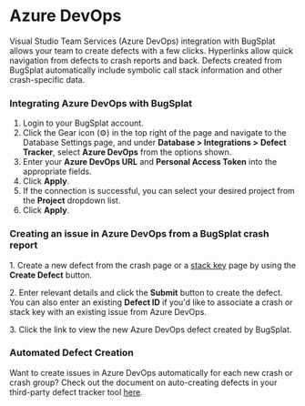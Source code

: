 # Azure DevOps

Visual Studio Team Services (Azure DevOps) integration with BugSplat allows your team to create defects with a few clicks. Hyperlinks allow quick navigation from defects to crash reports and back. Defects created from BugSplat automatically include symbolic call stack information and other crash-specific data.

### Integrating Azure DevOps with BugSplat

1. Login to your BugSplat account.
2. Click the Gear icon (⚙️) in the top right of the page and navigate to the Database Settings page, and under **Database > Integrations >** **Defect Tracker**, select **Azure DevOps** from the options shown.
3. Enter your **Azure DevOps URL** and **Personal Access Token** into the appropriate fields.
4. Click **Apply**.
5. If the connection is successful, you can select your desired project from the **Project** dropdown list.
6. Click **Apply**.

### Creating an issue in Azure DevOps from a BugSplat crash report

1\. Create a new defect from the crash page or a [stack key](../../../../education/bugsplat-terminology.md#stack-key) page by using the **Create Defect** button.

2\. Enter relevant details and click the **Submit** button to create the defect. You can also enter an existing **Defect ID** if you'd like to associate a crash or stack key with an existing issue from Azure DevOps.

3\. Click the link to view the new Azure DevOps defect created by BugSplat.

### Automated Defect Creation

Want to create issues in Azure DevOps automatically for each new crash or crash group? Check out the document on auto-creating defects in your third-party defect tracker tool [here](auto-creating-defects-from-bugsplat-databases-in-attached-third-party-trackers.md).
